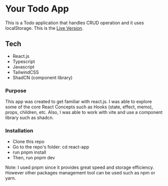 # Your Todo App

This is a Todo application that handles CRUD operation and it uses localStorage. This is the [Live Version](https://gorgeous-empanada-19338e.netlify.app/).

## Tech

- React.js
- Typescript
- Javascript
- TailwindCSS
- ShadCN (component library)

### Purpose

This app was created to get familiar with react.js. I was able to explore some of the core React Concepts such as Hooks (state, effect, memo), props, children, etc. Also, I was able to work with vite and use a component library such as shadcn.

### Installation

- Clone this repo
- Go to the repo's folder: cd react-app
- run pnpm install
- Then, run pnpm dev

Note: I used pnpm since it provides great speed and storage efficiency. However other packages management tool can be used such as npm or yarn.
